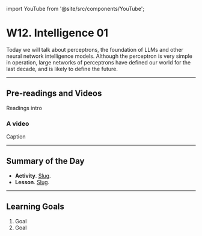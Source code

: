 import YouTube from '@site/src/components/YouTube';

# W12. Intelligence 01
Today we will talk about perceptrons, the foundation of LLMs and other neural network intelligence models. Although the perceptron is very simple in operation, large networks of perceptrons have defined our world for the last decade, and is likely to define the future.


---
## Pre-readings and Videos
Readings intro

### A video
<YouTube id="id" />
Caption


---
## Summary of the Day

- **Activity**. [Slug](/docs/concepts/teaching/activities/LINK.md).
- **Lesson**. [Slug](/docs/concepts/teaching/lessons/LINK.md).

---
## Learning Goals
1. Goal
2. Goal
